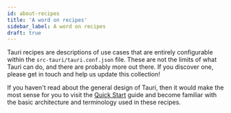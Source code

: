 ```yaml
---
id: about-recipes
title: 'A word on recipes'
sidebar_label: A word on recipes
draft: true
---
```


Tauri recipes are descriptions of use cases that are entirely configurable within the `src-tauri/tauri.conf.json` file. These are not the limits of what Tauri can do, and there are probably more out there. If you discover one, please get in touch and help us update this collection!

If you haven't read about the general design of Tauri, then it would make the most sense for you to visit the [Quick Start] guide and become familiar with the basic architecture and terminology used in these recipes.

[quick start]: ../../../guides/getting-started/setup/README.mdx
